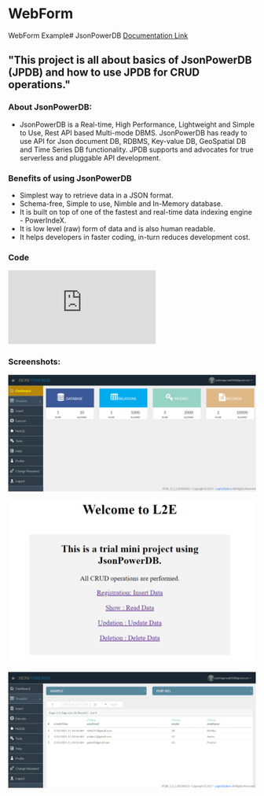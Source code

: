 # WebForm
WebForm Example# JsonPowerDB 
[Documentation Link](http://login2explore.com/jpdb/docs.html)

## "This project is all about basics of JsonPowerDB (JPDB) and how to use JPDB for CRUD operations." 

### About JsonPowerDB:

- JsonPowerDB is a Real-time, High Performance, Lightweight and Simple to Use, Rest API based Multi-mode DBMS. JsonPowerDB has ready to use API for Json document DB, RDBMS, Key-value DB, GeoSpatial DB and Time Series DB functionality. JPDB supports and advocates for true serverless and pluggable API development.

### Benefits of using JsonPowerDB

- Simplest way to retrieve data in a JSON format.
- Schema-free, Simple to use, Nimble and In-Memory database.
- It is built on top of one of the fastest and real-time data indexing engine - PowerIndeX.
- It is low level (raw) form of data and is also human readable.
- It helps developers in faster coding, in-turn reduces development cost.

### Code

![Link](https://github.com/ppulkit5/WebForm/blob/master/public_html/index.html)
 
 ### Screenshots:

![Dashboard](https://github.com/ppulkit5/WebForm/blob/master/Screenshots/Dashboard.png)
 
![Index Page](https://github.com/ppulkit5/WebForm/blob/master/Screenshots/Index.png)

![Visualize](https://github.com/ppulkit5/WebForm/blob/master/Screenshots/Server.png)
 

